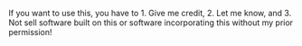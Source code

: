 If you want to use this, you have to 1. Give me credit, 2. Let me know, and 3. Not sell software built on this or software incorporating this without my prior permission!
